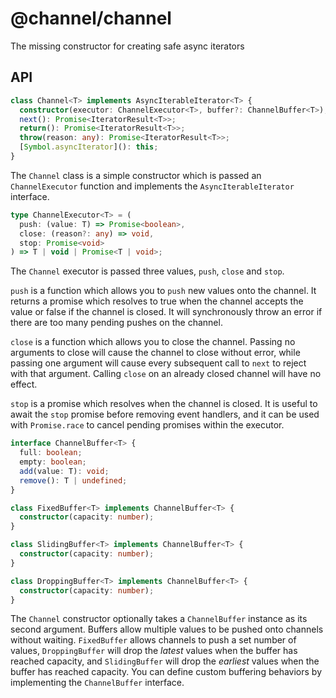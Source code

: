 # @channel/channel
The missing constructor for creating safe async iterators

## API

```ts
class Channel<T> implements AsyncIterableIterator<T> {
  constructor(executor: ChannelExecutor<T>, buffer?: ChannelBuffer<T>);
  next(): Promise<IteratorResult<T>>;
  return(): Promise<IteratorResult<T>>;
  throw(reason: any): Promise<IteratorResult<T>>;
  [Symbol.asyncIterator](): this;
}
```

The `Channel` class is a simple constructor which is passed an `ChannelExecutor` function and implements the `AsyncIterableIterator` interface.

```ts
type ChannelExecutor<T> = (
  push: (value: T) => Promise<boolean>,
  close: (reason?: any) => void,
  stop: Promise<void>
) => T | void | Promise<T | void>;
```

The `Channel` executor is passed three values, `push`, `close` and `stop`.

`push` is a function which allows you to `push` new values onto the channel. It returns a promise which resolves to true when the channel accepts the value or false if the channel is closed. It will synchronously throw an error if there are too many pending pushes on the channel.

`close` is a function which allows you to close the channel. Passing no arguments to close will cause the channel to close without error, while passing one argument will cause every subsequent call to `next` to reject with that argument. Calling `close` on an already closed channel will have no effect.

`stop` is a promise which resolves when the channel is closed. It is useful to await the `stop` promise before removing event handlers, and it can be used with `Promise.race` to cancel pending promises within the executor.

```ts
interface ChannelBuffer<T> {
  full: boolean;
  empty: boolean;
  add(value: T): void;
  remove(): T | undefined;
}

class FixedBuffer<T> implements ChannelBuffer<T> {
  constructor(capacity: number);
}

class SlidingBuffer<T> implements ChannelBuffer<T> {
  constructor(capacity: number);
}

class DroppingBuffer<T> implements ChannelBuffer<T> {
  constructor(capacity: number);
}
```

The `Channel` constructor optionally takes a `ChannelBuffer` instance as its second argument. Buffers allow multiple values to be pushed onto channels without waiting. `FixedBuffer` allows channels to push a set number of values, `DroppingBuffer` will drop the *latest* values when the buffer has reached capacity, and `SlidingBuffer` will drop the *earliest* values when the buffer has reached capacity. You can define custom buffering behaviors by implementing the `ChannelBuffer` interface.
